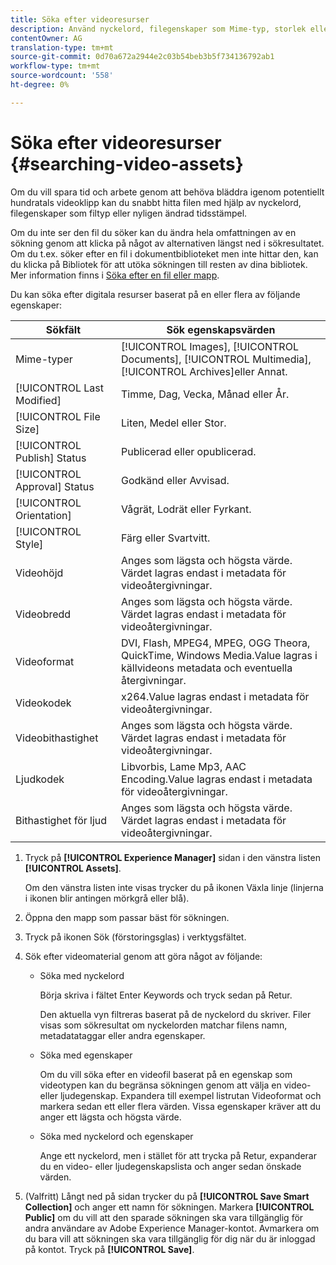 ```yaml
---
title: Söka efter videoresurser
description: Använd nyckelord, filegenskaper som Mime-typ, storlek eller nyligen ändrad tidsstämpel för att snabbt hitta filen i AEM Assets.
contentOwner: AG
translation-type: tm+mt
source-git-commit: 0d70a672a2944e2c03b54beb3b5f734136792ab1
workflow-type: tm+mt
source-wordcount: '558'
ht-degree: 0%

---
```



# Söka efter videoresurser {#searching-video-assets}

Om du vill spara tid och arbete genom att behöva bläddra igenom potentiellt hundratals videoklipp kan du snabbt hitta filen med hjälp av nyckelord, filegenskaper som filtyp eller nyligen ändrad tidsstämpel.

Om du inte ser den fil du söker kan du ändra hela omfattningen av en sökning genom att klicka på något av alternativen längst ned i sökresultatet. Om du t.ex. söker efter en fil i dokumentbiblioteket men inte hittar den, kan du klicka på Bibliotek för att utöka sökningen till resten av dina bibliotek. Mer information finns i [Söka efter en fil eller mapp](https://windows.microsoft.com/en-us/windows7/find-a-file-or-folder).

Du kan söka efter digitala resurser baserat på en eller flera av följande egenskaper:

| Sökfält | Sök egenskapsvärden |
|---|---|
| Mime-typer | [!UICONTROL Images], [!UICONTROL Documents], [!UICONTROL Multimedia], [!UICONTROL Archives]eller Annat. |
| [!UICONTROL Last Modified] | Timme, Dag, Vecka, Månad eller År. |
| [!UICONTROL File Size] | Liten, Medel eller Stor. |
| [!UICONTROL Publish] Status | Publicerad eller opublicerad. |
| [!UICONTROL Approval] Status | Godkänd eller Avvisad. |
| [!UICONTROL Orientation] | Vågrät, Lodrät eller Fyrkant. |
| [!UICONTROL Style] | Färg eller Svartvitt. |
| Videohöjd | Anges som lägsta och högsta värde. Värdet lagras endast i metadata för videoåtergivningar. |
| Videobredd | Anges som lägsta och högsta värde. Värdet lagras endast i metadata för videoåtergivningar. |
| Videoformat | DVI, Flash, MPEG4, MPEG, OGG Theora, QuickTime, Windows Media.Value lagras i källvideons metadata och eventuella återgivningar. |
| Videokodek | x264.Value lagras endast i metadata för videoåtergivningar. |
| Videobithastighet | Anges som lägsta och högsta värde. Värdet lagras endast i metadata för videoåtergivningar. |
| Ljudkodek | Libvorbis, Lame Mp3, AAC Encoding.Value lagras endast i metadata för videoåtergivningar. |
| Bithastighet för ljud | Anges som lägsta och högsta värde. Värdet lagras endast i metadata för videoåtergivningar. |

1. Tryck på **[!UICONTROL Experience Manager]** sidan i den vänstra listen **[!UICONTROL Assets]**.

   Om den vänstra listen inte visas trycker du på ikonen Växla linje (linjerna i ikonen blir antingen mörkgrå eller blå).

1. Öppna den mapp som passar bäst för sökningen.
1. Tryck på ikonen Sök (förstoringsglas) i verktygsfältet.
1. Sök efter videomaterial genom att göra något av följande:

   * Söka med nyckelord

      Börja skriva i fältet Enter Keywords och tryck sedan på Retur.

      Den aktuella vyn filtreras baserat på de nyckelord du skriver. Filer visas som sökresultat om nyckelorden matchar filens namn, metadatataggar eller andra egenskaper.

   * Söka med egenskaper

      Om du vill söka efter en videofil baserat på en egenskap som videotypen kan du begränsa sökningen genom att välja en video- eller ljudegenskap. Expandera till exempel listrutan Videoformat och markera sedan ett eller flera värden. Vissa egenskaper kräver att du anger ett lägsta och högsta värde.

   * Söka med nyckelord och egenskaper

      Ange ett nyckelord, men i stället för att trycka på Retur, expanderar du en video- eller ljudegenskapslista och anger sedan önskade värden.

1. (Valfritt) Långt ned på sidan trycker du på **[!UICONTROL Save Smart Collection]** och anger ett namn för sökningen. Markera **[!UICONTROL Public]** om du vill att den sparade sökningen ska vara tillgänglig för andra användare av Adobe Experience Manager-kontot. Avmarkera om du bara vill att sökningen ska vara tillgänglig för dig när du är inloggad på kontot. Tryck på **[!UICONTROL Save]**.

